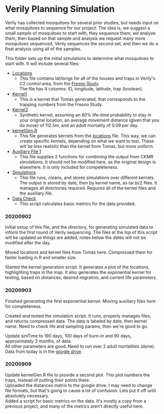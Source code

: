 # Verily Planning Simulation

Verily has collected mosquitoes for several prior studies, but needs input on 
what mosquitoes to sequence for our project. The idea is, we suggest a small sample 
of mosquitoes to start with, they sequence them, we analyze them, then based on that 
sample and analysis we request many more mosquitoes sequenced, Verily sequences 
the second set, and then we do a final analysis using all of the samples.  
  
This folder sets up the initial simulations to determine what mosquitoes to start 
with. It will include several files:

* [Locations](./c2_centroids_info.rds)
  * This file contains lat/longs for all of the houses and traps in Verily's C2
  control area, from the [Fresno Study](https://doi.org/10.1038/s41587-020-0471-x).  
  The file has 4 columns: ID, longitude, latitude, trap (boolean).
* [Kernel1](./c2_kernel1.rds)
  * This is a kernel that Tomas generated, that corresponds to the trapping numbers 
  from the Fresno Study.
* [Kernel2](./c2_kernel_exp80.rds)
  * Synthetic kernel, assuming an 80% life-time probability to stay in your original 
  location, an average movement distance (given that you do move) of 112.5m, and 
  an adult mortality of 0.09 per day.
* [kernelGen.R](./kernelGen.R)
  * This file generates kernels from the [locations](./c2_centroids_info.rds) file. 
  This way, we can create specific kernels, depending on what we want to test. 
  These will be less realistic than the kernel from Tomas, but more uniform.
* [Auxiliary File 1](./combineFiles.R)
  * This file supplies 2 functions for combining the output from CKMR simulations. 
  It should not be modified here, as the original design is elsewhere. It is only 
  included for compeleteness.
* [Simulations](./sims.R)
  * This file runs, cleans, and stores simulations over different kernels. The 
  output is stored by date, then by kernel name, as tar.bz2 files. It manages all 
  directories required. Requires all of the kernel files and the auxiliary file.
* [Data Check](./dataCheck.R)
  * This script calculates basic metrics for the data provided. 

### 20200902

Initial setup of this file, and the directory, for generating  simulated data to 
inform the first round of Verily sequencing. The files at the top of this script 
will be updated as things are added, notes below the dates will not be modified 
after the day.  
  
Moved locations and kernel files from Tomas here. Compressed them for faster loading 
in R and smaller size.  
  
Started the kernel generation script. It generates a plot of the locations, highlighting 
traps in the map. It also generates the exponential kernel for testing, based on 
distances, desired migration, and current life parameters.

### 20200903

Finished generating the first exponential kernel. Moving auxiliary files here 
for completeness.  
  
Created and tested the simulation script. It runs, properly manages files, and 
returns compressed data. The data is labeled by date, then kernel name. Need to 
check life and sampling params, then we're good to go.  
  
Update simTime to 190 days, 100 days of burn-in and 90 days, approximately 3 months, 
of data.  
All other parameters are good. Need to run over 2 adult mortalities (done).  
Data from today is in the [google drive](https://drive.google.com/drive/folders/1VVGG048C4giHtuDdN8bSyKAlUSm0-7Gw?usp=sharing).

### 20200909

Update kernelGen.R file to provide a second plot. This plot numbers the traps, instead 
of putting their points there.  
Uploaded the distances matrix to the google drive. I may need to change file formats, 
but that's going to cause a lot of confusion. Lets put it off until absolutely 
necessary.  
Added a script for basic metrics on the data. It's mostly a copy from a previous 
project, and many of the metrics aren't directly useful here. 








